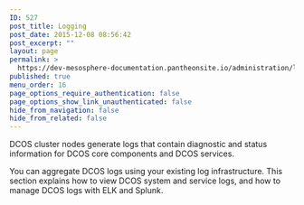 ```yaml
---
ID: 527
post_title: Logging
post_date: 2015-12-08 08:56:42
post_excerpt: ""
layout: page
permalink: >
  https://dev-mesosphere-documentation.pantheonsite.io/administration/logging/
published: true
menu_order: 16
page_options_require_authentication: false
page_options_show_link_unauthenticated: false
hide_from_navigation: false
hide_from_related: false
---
```

DCOS cluster nodes generate logs that contain diagnostic and status information for DCOS core components and DCOS services.

You can aggregate DCOS logs using your existing log infrastructure. This section explains how to view DCOS system and service logs, and how to manage DCOS logs with ELK and Splunk.
